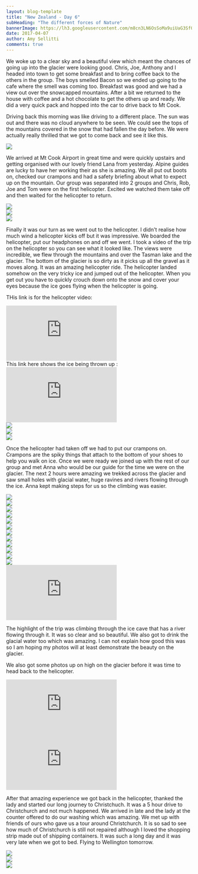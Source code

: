 ```yaml
---
layout: blog-template
title: "New Zealand - Day 6"
subHeading: "The different forces of Nature"
bannerImage: https://lh3.googleusercontent.com/m8cn3LN6OsSoMa9uiUaG3Sf0Hfweu1HeNrdm7e6SRGIne6ma8mT8xRDENmvjvsdpPAdiOHBFTvVI_IUbaspNksPctEjbmfULNHOJKQ_0X--howTTOrtaCoIc6bvYPIZ44baz97fgb_M=w2400
date: 2017-04-07
author: Amy Sellitti
comments: true
---
```


We woke up to a clear sky and a beautiful view which meant the chances of going up into the glacier were looking good. Chris, Joe, Anthony and I headed into town to get some breakfast and to bring coffee back to the others in the group. The boys smelled Bacon so we ended up going to the cafe where the smell was coming too. Breakfast was good and we had a view out over the snowcapped mountains. After a bit we returned to the house with coffee and a hot chocolate to get the others up and ready. We did a very quick pack and hopped into the car to drive back to Mt Cook. 

Driving back this morning was like driving to a different place. The sun was out and there was no cloud anywhere to be seen. We could see the tops of the mountains covered in the snow that had fallen the day before. We were actually really thrilled that we got to come back and see it like this. 

<div class="center-image"><img src="https://lh3.googleusercontent.com/s5xaH8-Dkud-gzepijWHluleGMggn6BA9qSAYqogHfG9HCKUpbN7ShV_Gq3fLR4e2IlfqJ9fxo9tPpyTEE-3AROc36Hgz0Qmp8yblSI0DArhPLJHnA7b2F77Rz-KhtbMbsPG-7E1iNY=w2400" /></div>

We arrived at Mt Cook Airport in great time and were quickly upstairs and getting organised with our lovely friend Lana from yesterday. Alpine guides are lucky to have her working their as she is amazing. We all put out boots on, checked our crampons and had a safety briefing about what to expect up on the mountain. Our group was separated into 2 groups and Chris, Rob, Joe and Tom were on the first helicopter. Excited we watched them take off and then waited for the helicopter to return. 

<div class="center-image"><img src="https://lh3.googleusercontent.com/5ne2EC6CneR5P1Mzvl7cdfO2dVSW_8lctskQ7B5f0reYjBnEddf8MzMF7Yt0TcYMbGJbnlRfxMQ-AsrKQR7zj0K0WIFKTJDhgZK5pfaGgAVQMiYFFE1bxhNxQuA9H34Twb3TzBlEMA4=w2400" /></div>
<div class="center-image"><img src="https://lh3.googleusercontent.com/_dRmEDVQPdIQPTW4ANKUyU5By3NohFjIwqd96XDxjpSN34xaOHWrWKq9X4L2_BkqIlX-OOS26M0TKjO6i8vj8_C0-lrGHgW7QtXPUGR_hBa5GCiimKlEE0hZcD-nBPhvvcoleLRSCKI=w2400" /></div>
<div class="center-image"><img src="https://lh3.googleusercontent.com/yncfmF6KnV0Z0iUcEolfRbaV_otBShFFhaKgm5aQuaZS2uE-x4OxB85NqVXKJl4nxCO67zXwOVJZTCJGM6NBwJ1ze1Jt-aRw_GHLPKKmkeqFO98X_0VV6jC8j8bQ44V9OxFJzi3D2rs=w2400" /></div>

Finally it was our turn as we went out to the helicopter. I didn't realise how much wind a helicopter kicks off but it was impressive. We boarded the helicopter, put our headphones on and off we went. I took a video of the trip on the helicopter so you can see what it looked like. The views were incredible, we flew through the mountains and over the Tasman lake and the glacier. The bottom of the glacier is so dirty as it picks up all the gravel as it moves along. It was an amazing helicopter ride. The helicopter landed somehow on the very tricky ice and jumped out of the helicopter. When you get out you have to quickly crouch down onto the snow and cover your eyes because the ice goes flying when the helicopter is going. 

THis link is for the helicopter video: 
<div class="center-video"><iframe src="https://www.youtube.com/embed/Fap2Pj9uXkA" frameborder="0" allowfullscreen></iframe></div>
This link here shows the ice being thrown up : 

<div class="center-video"><iframe src="https://www.youtube.com/embed/rhocAMdeqY8" frameborder="0" allowfullscreen></iframe></div>

<div class="center-image"><img src="https://lh3.googleusercontent.com/2kwl7NPlHXfJV9ZxRVRKGSRsSPZt9NvBFp3R4QCLGqX-_xIEypn4v5BGvGdpIjhIV5rGX829CA78mxWGVQqChkw6xhRGSEp0l370eYzlYgHzRm_yjh8gSpStMVdM00JhDPy1eeKolbg=w2400" /></div>
<div class="center-image"><img src="https://lh3.googleusercontent.com/vKIWmFy2kjmB4Tbt-y_aL8RQiZmvAyyiOWAursWHZSyV5MA9YQ73pnn_6DSrBSJ4FRfZBdXtMGHZETvwRJwjVk5d2w2auiYTeBlbPzIxGnRqyx-sQTurROf_hct9UPAr3b9EED1MAUU=w2400" /></div>
<div class="center-image"><img src="https://lh3.googleusercontent.com/dU9WxZc8mkDrH-VILtZO4m9aAtivGjSKUFi1-Li8dNrXjN2vPPQCbM2pB_RqIVlYQepr7hjEb85KjpMV1KmXX1lM0nXkQDSgCq8Uu3mpCnkcNIFVWPBG24wMrEVgHu5tNQpQ8g7BqvQ=w2400" /></div>

Once the helicopter had taken off we had to put our crampons on. Crampons are the spiky things that attach to the bottom of your shoes to help you walk on ice. Once we were ready we joined up with the rest of our group and met Anna who would be our guide for the time we were on the glacier. The next 2 hours were amazing we trekked across the glacier and saw small holes with glacial water, huge ravines and rivers flowing through the ice. Anna kept making steps for us so the climbing was easier. 

<div class="center-image"><img src="https://lh3.googleusercontent.com/e0XnrfIbNA7eO2amIaSB4s4hAKk8_meVWJ405g0D17cgpo8LzSvWRgu8JoF9Ub0QkSzATtaZS-5YxVtlvsyXE75EavoWg4IkSvZFJW3M81a-cwZokGja02JfxXecxjFO3GyMvdmgWtY=w2400" /></div>
<div class="center-image"><img src="https://lh3.googleusercontent.com/rFlvM751x1c4_clooHFA65rND8aoUx9mtIUHQgevUNxYWZzU8hDpKwBeoXZrCa3EgIxX1IwEOzMoLjsIvushRQBmVZfBlU5u7W_PpA1fq3kD4fsdAMfZ4oJUw2jz0MYhUY0Hazbti8A=w2400" /></div>
<div class="center-image"><img src="https://lh3.googleusercontent.com/4coGqdrrLpIVWmePJaLJ7E1hFGEdvXujgOgthuy1vDuZYlvxZoNoYRbwArGGVG4A6oiSfMeZQ1WJJO-8sF_9pfD0VQxzlP3k7M1lDPv3Htre6bzg1IKnKI7MdjT-1bO4vwOkN-TUDTs=w2400" /></div>
<div class="center-image"><img src="https://lh3.googleusercontent.com/hhSTgw1FmSJTHktjgKjlONVq6G6vJoOgJ5fhMWykEz1tjn38yKY-KiFwTPsDz8GVnquwj1Tqku0sMHd_wsGDt8sDwOKKUwbF5ka-OcbyjURmdMy20kjUURsiMNrUo7ayxEOG73ceJV0=w2400" /></div>
<div class="center-image"><img src="https://lh3.googleusercontent.com/rTGG6bSq9fhXaWHH_YXgVZb_bbhpfCQyzsbqBSMmZ3VQ8qz4gSoFChINyXqEtA0M3aoyWnqUpYbYAcNPn_hhS5ak3n_m7NVUtk5kvqFCMpwUGWonmnq9qGNdf40eCeaZcqERPAcmKVo=w2400" /></div>
<div class="center-image"><img src="https://lh3.googleusercontent.com/22vs7lotZ58V6wBdbR-tUNWCrmjaIexA4X65SRbh_Tqk2B6zFRF7TtzfYn1nuhZ7H2Nhw2WFj4w3Z7srBgpbzz5OlnRC_6GpWLJcYkXbKG-dDy93vELKvozi1VG4tPcGXBiKSLo2IC0=w2400" /></div>
<div class="center-image"><img src="https://lh3.googleusercontent.com/saK9GOU4vsV3Mw8r0D_qHM0MXscJxD-Xf3W-gxXp14slTKM-odbzyjaBOzDIxdl6xeh8Moaf2b9EXtT_8I8Dr7-LrUHCO1RYFw0hhEXmOm6PEvbg5Mh5AXD6o6JxiVRqXFhkzFrlN8c=w2400" /></div>
<div class="center-image"><img src="https://lh3.googleusercontent.com/tz27sj8NHs0LFijN41hHC5hGoHp4kgnZtLq5GoSiyvn_-BQ37iJ6-_5EeuK-_tqKiBZl0rbhuU4IFTwTxoUNOOhiASuAFXbyWn-bjXV_Vvcy0BQsnzYKJRITml7IFa29cPpB41IBLLw=w2400" /></div>
<div class="center-image"><img src="https://lh3.googleusercontent.com/a-OFV6ffxXntRzs1F_gYPH_LeHX0hIFqAJ58RZMxp61QIMiD8dxxQ0ALuyaMaS33RjjhCYV2xQuZQL4h_biigPNUSW9SHJUqtTw8j53RqGRWkfhN74gPJwBvsMT6Z_pooWtitiMR0KA=w2400" /></div>
<div class="center-image"><img src="https://lh3.googleusercontent.com/AAfBZgndgSwsJ5xMMNvAOZeLjE-v5b9BzmkiXBiIKi9C3nxaASEvT2kUKrVRmJEnYC8TCigFaW4Ci9OZLBWb-bE1rBqxOIMyXGVovVQz4_aw3pT31Iw9Lj2Gt9GMx1HDF9YmhPARzlc=w2400" /></div>
<div class="center-image"><img src="https://lh3.googleusercontent.com/XKYkK4DCvBr5A7okIy2B26NRDWPa1VdJLuy1ULD3RrMek4P7bZ66mA0zOTcWNWGCvo-VJxjSU4KW8Amdr4CVNXsOdewsR8U8CuSFOyOla9lMz_CRqLxWD4YYZm9BYuZzjb2C4yOuD5k=w2400" /></div>
<div class="center-image"><img src="https://lh3.googleusercontent.com/MpdWVpfQkmfPPOqTb7O1qlk9Y04yNqiG73pgQ4N6PVGhHyEw87VT5k9P9BK_PYICMIpo7X45Ks2FUKXCmZnnLB41CD6oDRB6-HvB5syMSo6vYxIOHxlSayvBkv4WRjkhNvNoJ4GOhKA=w2400" /></div>

<div class="center-video"><iframe src="https://www.youtube.com/embed/mNHZuZd9X9U" frameborder="0" allowfullscreen></iframe></div>


The highlight of the trip was climbing through the ice cave that has a river flowing through it. It was so clear and so beautiful. We also got to drink the glacial water too which was amazing. I can not explain how good this was so I am hoping my photos will at least demonstrate the beauty on the glacier. 

We also got some photos up on high on the glacier before it was time to head back to the helicopter. 
<div class="center-video"><iframe src="https://www.youtube.com/embed/ZO1ZvQxC2c8" frameborder="0" allowfullscreen></iframe></div>

<div class="center-video"><iframe src="https://www.youtube.com/embed/HXlLaRO8dss" frameborder="0" allowfullscreen></iframe>   </div>


After that amazing experience we got back in the helicopter, thanked the lady and started our long journey to Christchuch. It was a 5 hour drive to Christchurch and not much happened. We arrived in late and the lady at the counter offered to do our washing which was amazing. We met up with friends of ours who gave us a tour around Christchurch. It is so sad to see how much of Christchurch is still not repaired although I loved the shopping strip made out of shipping containers. It was such a long day and it was very late when we got to bed. Flying to Wellington tomorrow. 

<div class="center-image"><img src="https://lh3.googleusercontent.com/0LbSnga9kZ6_HohG3ALwGYV3nZHF2WME_xSY7dgbCZdxaP_V4tr7ZP0onyPqA32_hWUskKDH1vX8pvsfB88kmMShTekHc1I4gr0CA1ptFZei_CW-NILyiMCXM7-B3pD5UfMAXOT0YnA=w2400" /></div>
<div class="center-image"><img src="https://lh3.googleusercontent.com/aR4sDRWITQaTReLdSgq6pMTx4f91Peij5Tt-pWgPA8gounTBf47Vj6xnojuseFrYfw_JwtrDJv4zgpscH1jvNC1AiqazKnCBYPZciqJMgwOLl5G9K6IcTHT6joQRItcb1Jxtl5-Dryw=w2400" /></div>
<div class="center-image"><img src="https://lh3.googleusercontent.com/o_8bsUX-7a_GcIsvXgIEDTfUexjVBMusTiBG6GNv6YJLnP0d1PL8RH71eK5Uy0RfRoGopZMuXXLybxRytZLDKGY-rkd3YEJaFnOyG-TA2i8oywNIuWALH6kcs2aSUOQhr6AAr9dpHxU=w2400" /></div>
